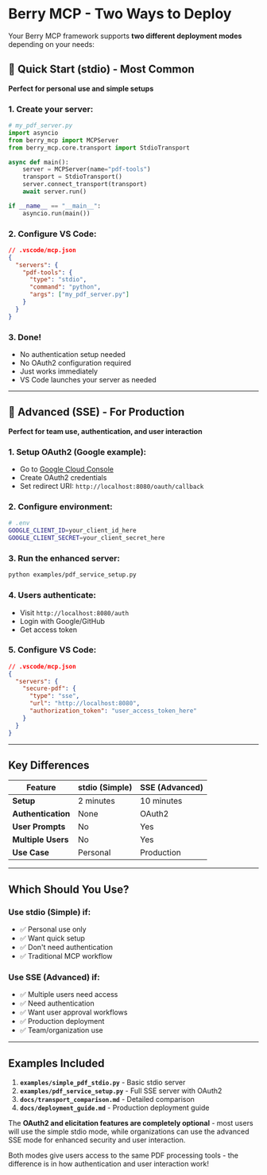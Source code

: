 # Berry MCP - Two Ways to Deploy

Your Berry MCP framework supports **two different deployment modes** depending on your needs:

## 🚀 Quick Start (stdio) - Most Common

**Perfect for personal use and simple setups**

### 1. Create your server:
```python
# my_pdf_server.py
import asyncio
from berry_mcp import MCPServer
from berry_mcp.core.transport import StdioTransport

async def main():
    server = MCPServer(name="pdf-tools")
    transport = StdioTransport()
    server.connect_transport(transport)
    await server.run()

if __name__ == "__main__":
    asyncio.run(main())
```

### 2. Configure VS Code:
```json
// .vscode/mcp.json
{
  "servers": {
    "pdf-tools": {
      "type": "stdio", 
      "command": "python",
      "args": ["my_pdf_server.py"]
    }
  }
}
```

### 3. Done! 
- No authentication setup needed
- No OAuth2 configuration required
- Just works immediately
- VS Code launches your server as needed

---

## 🔐 Advanced (SSE) - For Production

**Perfect for team use, authentication, and user interaction**

### 1. Setup OAuth2 (Google example):
- Go to [Google Cloud Console](https://console.cloud.google.com/)
- Create OAuth2 credentials
- Set redirect URI: `http://localhost:8080/oauth/callback`

### 2. Configure environment:
```bash
# .env
GOOGLE_CLIENT_ID=your_client_id_here
GOOGLE_CLIENT_SECRET=your_client_secret_here
```

### 3. Run the enhanced server:
```bash
python examples/pdf_service_setup.py
```

### 4. Users authenticate:
- Visit `http://localhost:8080/auth`
- Login with Google/GitHub
- Get access token

### 5. Configure VS Code:
```json
// .vscode/mcp.json
{
  "servers": {
    "secure-pdf": {
      "type": "sse",
      "url": "http://localhost:8080", 
      "authorization_token": "user_access_token_here"
    }
  }
}
```

---

## Key Differences

| Feature | stdio (Simple) | SSE (Advanced) |
|---------|----------------|----------------|
| **Setup** | 2 minutes | 10 minutes |
| **Authentication** | None | OAuth2 |
| **User Prompts** | No | Yes |
| **Multiple Users** | No | Yes |
| **Use Case** | Personal | Production |

---

## Which Should You Use?

### Use **stdio** (Simple) if:
- ✅ Personal use only
- ✅ Want quick setup
- ✅ Don't need authentication
- ✅ Traditional MCP workflow

### Use **SSE** (Advanced) if:
- ✅ Multiple users need access
- ✅ Need authentication
- ✅ Want user approval workflows
- ✅ Production deployment
- ✅ Team/organization use

---

## Examples Included

1. **`examples/simple_pdf_stdio.py`** - Basic stdio server
2. **`examples/pdf_service_setup.py`** - Full SSE server with OAuth2
3. **`docs/transport_comparison.md`** - Detailed comparison
4. **`docs/deployment_guide.md`** - Production deployment guide

The **OAuth2 and elicitation features are completely optional** - most users will use the simple stdio mode, while organizations can use the advanced SSE mode for enhanced security and user interaction.

Both modes give users access to the same PDF processing tools - the difference is in how authentication and user interaction work!